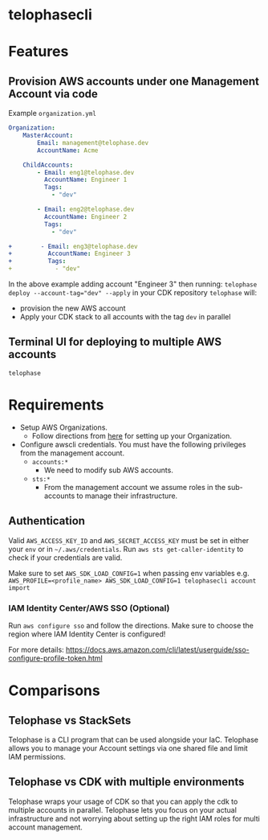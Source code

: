 # telophasecli

# Features
## Provision AWS accounts under one Management Account via code
Example `organization.yml`
```yml
Organization:
    MasterAccount:
        Email: management@telophase.dev
        AccountName: Acme 

    ChildAccounts:
        - Email: eng1@telophase.dev
          AccountName: Engineer 1 
          Tags:
            - "dev"

        - Email: eng2@telophase.dev
          AccountName: Engineer 2 
          Tags:
            - "dev"

+        - Email: eng3@telophase.dev
+          AccountName: Engineer 3
+          Tags:
+            - "dev"
```

In the above example adding account "Engineer 3" then running:
`telophase deploy --account-tag="dev" --apply` in your CDK repository `telophase` will:
- provision the new AWS account
- Apply your CDK stack to all accounts with the tag `dev` in parallel

## Terminal UI for deploying to multiple AWS accounts 
`telophase`

# Requirements
- Setup AWS Organizations. 
    - Follow directions from [here](https://docs.aws.amazon.com/organizations/latest/userguide/orgs_tutorials_basic.html) for setting up your Organization.
- Configure awscli credentials. You must have the following privileges from the management account.
    - `accounts:*`
        - We need to modify sub AWS accounts.
    - `sts:*`
        - From the management account we assume roles in the sub-accounts to manage their infrastructure.

## Authentication
Valid `AWS_ACCESS_KEY_ID` and `AWS_SECRET_ACCESS_KEY` must be set in either your `env` or in `~/.aws/credentials`. Run `aws sts get-caller-identity` to check if your credentials are valid.

Make sure to set `AWS_SDK_LOAD_CONFIG=1` when passing env variables e.g. `AWS_PROFILE=<profile_name> AWS_SDK_LOAD_CONFIG=1 telophasecli account import`

### IAM Identity Center/AWS SSO (Optional)
Run `aws configure sso` and follow the directions. Make sure to choose the region where IAM Identity Center is configured!

For more details:
https://docs.aws.amazon.com/cli/latest/userguide/sso-configure-profile-token.html

# Comparisons
## Telophase vs StackSets
Telophase is a CLI program that can be used alongside your IaC. Telophase allows you to manage your Account settings via one shared file and limit IAM permissions.

## Telophase vs CDK with multiple environments
Telophase wraps your usage of CDK so that you can apply the cdk to multiple accounts in parallel. Telophase lets you focus on your actual infrastructure and not worrying about setting up the right IAM roles for multi account management.

